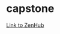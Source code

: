 # capstone

<a href="https://app.zenhub.com/workspaces/emuladder-5e446802d8789766de64e0af/board?repos=234224125">Link to ZenHub</a>
